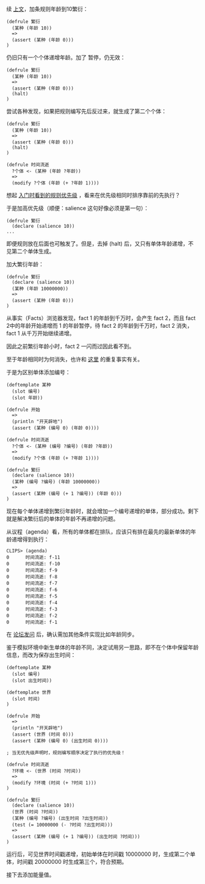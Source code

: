 
续 [上文](https://zhuanlan.zhihu.com/p/1895782556353414307)，加条规则年龄到10繁衍：

```
(defrule 繁衍
  (某种 (年龄 10))
  =>
  (assert (某种 (年龄 0)))
)
```

仍旧只有一个个体递增年龄。加了 暂停，仍无效：

```
(defrule 繁衍
  (某种 (年龄 10))
  =>
  (assert (某种 (年龄 0)))
  (halt)
)
```

尝试各种发现，如果把规则编写先后反过来，就生成了第二个个体：

```
(defrule 繁衍
  (某种 (年龄 10))
  =>
  (assert (某种 (年龄 0)))
  (halt)
)

(defrule 时间流逝
  ?个体 <- (某种 (年龄 ?年龄))
  =>
  (modify ?个体 (年龄 (+ ?年龄 1))))
```

想起 [入门时看到的规则优先级](https://zhuanlan.zhihu.com/p/30128666727) ，看来在优先级相同时排序靠前的先执行？

于是加高优先级（顺便：salience 这句好像必须是第一句）：

```
(defrule 繁衍
  (declare (salience 10))
...
```

即便规则放在后面也可触发了。但是，去掉 (halt) 后，又只有单体年龄递增，不见第二个单体生成。

加大繁衍年龄：

```
(defrule 繁衍
  (declare (salience 10))
  (某种 (年龄 10000000))
  =>
  (assert (某种 (年龄 0)))
)
```

从事实（Facts）浏览器发现，fact 1 的年龄到千万时，会产生 fact 2，而且 fact 2中的年龄开始递增而 1 的年龄暂停，待 fact 2 的年龄到千万时，fact 2 消失，fact 1 从千万开始继续递增。

因此之前繁衍年龄小时，fact 2 一闪而过因此看不到。

至于年龄相同时为何消失，也许和 [这里](https://zhuanlan.zhihu.com/p/29862551017) 的重复事实有关。

于是为区别单体添加编号：

```
(deftemplate 某种
  (slot 编号)
  (slot 年龄))

(defrule 开始
  =>
  (println "开天辟地")
  (assert (某种 (编号 0) (年龄 0))))

(defrule 时间流逝
  ?个体 <- (某种 (编号 ?编号) (年龄 ?年龄))
  =>
  (modify ?个体 (年龄 (+ ?年龄 1))))

(defrule 繁衍
  (declare (salience 10))
  (某种 (编号 ?编号) (年龄 10000000))
  =>
  (assert (某种 (编号 (+ 1 ?编号)) (年龄 0)))
)
```

现在每个单体递增到繁衍年龄时，就会增加一个编号递增的单体，部分成功。剩下就是解决繁衍后的单体的年龄不再递增的问题。

从议程（agenda）看，所有的单体都在排队，应该只有排在最先的最新单体的年龄递增得到执行：

```
CLIPS> (agenda)
0      时间流逝: f-11
0      时间流逝: f-10
0      时间流逝: f-9
0      时间流逝: f-8
0      时间流逝: f-7
0      时间流逝: f-6
0      时间流逝: f-5
0      时间流逝: f-4
0      时间流逝: f-3
0      时间流逝: f-2
0      时间流逝: f-1
```

在 [论坛发问](https://groups.google.com/g/clipsesg/c/12LkIPQKm7M) 后，确认需加其他条件实现比如年龄同步。

鉴于模拟环境中新生单体的年龄不同，决定试用另一思路，即不在个体中保留年龄信息，而改为保存出生时间：

```
(deftemplate 某种
  (slot 编号)
  (slot 出生时间))

(deftemplate 世界
  (slot 时间)
)

(defrule 开始
  =>
  (println "开天辟地")
  (assert (世界 (时间 0)))
  (assert (某种 (编号 0) (出生时间 0))))

; 当无优先级声明时，规则编写顺序决定了执行的优先级！

(defrule 时间流逝
  ?环境 <- (世界 (时间 ?时间))
  =>
  (modify ?环境 (时间 (+ ?时间 1)))
)

(defrule 繁衍
  (declare (salience 10))
  (世界 (时间 ?时间))
  (某种 (编号 ?编号) (出生时间 ?出生时间))
  (test (= 10000000 (- ?时间 ?出生时间)))
  =>
  (assert (某种 (编号 (+ 1 ?编号)) (出生时间 ?时间)))
)
```

运行后，可见世界时间戳递增，初始单体在时间戳 10000000 时，生成第二个单体，时间戳 20000000 时生成第三个，符合预期。

接下去添加能量值。
